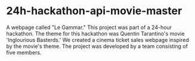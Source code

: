 # 24h-hackathon-api-movie-master
A webpage called "Le Gammar." This project was part of a 24-hour hackathon. The theme for this hackathon was Quentin Tarantino's movie 'Inglourious Basterds.' We created a cinema ticket sales webpage inspired by the movie's theme. The project was developed by a team consisting of five members.
